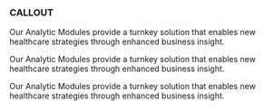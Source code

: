### CALLOUT

Our Analytic Modules provide a turnkey solution that enables new healthcare strategies through enhanced business insight.

Our Analytic Modules provide a turnkey solution that enables new healthcare strategies through enhanced business insight.

Our Analytic Modules provide a turnkey solution that enables new healthcare strategies through enhanced business insight.
